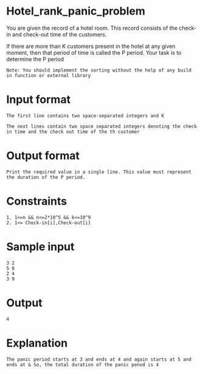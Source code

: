 # Hotel_rank_panic_problem

You are given the record of a hotel room. This record consists of the check-in and check-out time of the customers.

If there are more than K customers present in the hotel at any given moment, then that period of time is called the P period. Your task is to determine the P period

    Note: You should implement the sorting without the help of any build in function or external library

# Input format

    The first line contains two space-separated integers and K

    The next lines contain two space separated integers denoting the check in time and the check out time of the th customer

# Output format

    Print the required value in a single line. This value must represent the duration of the P period.

# Constraints
    1. 1<=n && n<=2*10^5 && k<=10^9
    2. 1<= Check-in[i],Check-out[i]
 
# Sample input
    3 2
    5 8
    2 4
    3 9
# Output
    4
    
# Explanation

    The panic period starts at 3 and ends at 4 and again starts at 5 and ends at & So, the total duration of the panic penod is 4
